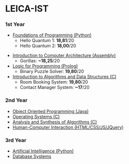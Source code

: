 # LEICA-IST

### 1st Year
- [Foundations of Programming (Python)](/1-FP)
  - Hello Quantum 1: **18,81**/20
  - Hello Quantum 2: **18,00**/20
* [Introduction to Computer Architecture (Assembly)](/1-IAC)
  - Gorillas: **~18,25**/20
* [Logic for Programming (Prolog)](/1-LP)
  - Binary Puzzle Solver: **19,80**/20
* [Introduction to Algorithms and Data Structures (C)](/1-IAED)
  - Room Booking System: **19,80**/20
  - Contact Manager System: **~17**/20

### 2nd Year
* [Object Oriented Programming (Java)](/2-PO)
* [Operating Systems (C)](/2-SO)
* [Analysis and Synthesis of Algorithms (C)](/2-ASA)
* [Human-Computer Interaction (HTML/CSS/JS/JQuery)](/2-IPM)

### 3rd Year
* [Artificial Intelligence (Python)](/3-IA)
* [Database Systems](/3-BD)
